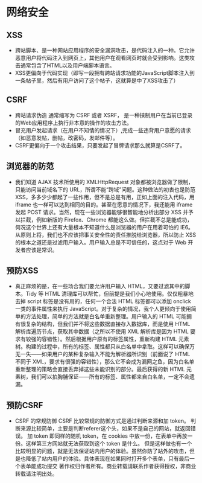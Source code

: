 # 网络安全

## XSS

* 跨站脚本、是一种网站应用程序的安全漏洞攻击，是代码注入的一种。它允许恶意用户将代码注入到网页上，其他用户在观看网页时就会受到影响。这类攻击通常包含了HTML以及用户端脚本语言。
* XSS更偏向于代码实现（即写一段拥有跨站请求功能的JavaScript脚本注入到一条帖子里，然后有用户访问了这个帖子，这就算是中了XSS攻击了）

## CSRF

* 跨站请求伪造 通常缩写为 CSRF 或者 XSRF， 是一种挟制用户在当前已登录的Web应用程序上执行非本意的操作的攻击方法。
* 冒充用户发起请求（在用户不知情的情况下）,完成一些违背用户意愿的请求（如恶意发帖，删帖，改密码，发邮件等）。
* CSRF更偏向于一个攻击结果，只要发起了冒牌请求那么就算是CSRF了。

## 浏览器的防范

* 我们知道 AJAX 技术所使用的 XMLHttpRequest 对象都被浏览器做了限制，只能访问当前域名下的 URL，所谓不能“跨域”问题。这种做法的初衷也是防范 XSS，多多少少都起了一些作用，但不是总是有用，正如上面的注入代码，用 iframe 也一样可以达到相同的目的。甚至在愿意的情况下，我还能用 iframe 发起 POST 请求。当然，现在一些浏览器能够很智能地分析出部分 XSS 并予以拦截，例如新版的 Firefox、Chrome 都能这么做。但拦截不总是能成功，何况这个世界上还有大量根本不知道什么是浏览器的用户在用着可怕的 IE6。从原则上将，我们也不应该把事关安全性的责任推脱给浏览器，所以防止 XSS 的根本之道还是过滤用户输入。用户输入总是不可信任的，这点对于 Web 开发者应该是常识。

## 预防XSS

* 真正麻烦的是，在一些场合我们要允许用户输入 HTML，又要过滤其中的脚本。Tidy 等 HTML 清理库可以帮忙，但前提是我们小心地使用。仅仅粗暴地去掉 script 标签是没有用的，任何一个合法 HTML 标签都可以添加 onclick 一类的事件属性来执行 JavaScript。对于复杂的情况，我个人更倾向于使用简单的方法处理，简单的方法就是白名单重新整理。用户输入的 HTML 可能拥有很复杂的结构，但我们并不将这些数据直接存入数据库，而是使用 HTML 解析库遍历节点，获取其中数据（之所以不使用 XML 解析库是因为 HTML 要求有较强的容错性）。然后根据用户原有的标签属性，重新构建 HTML 元素树。构建的过程中，所有的标签、属性都只从白名单中拿取。这样可以确保万无一失——如果用户的某种复杂输入不能为解析器所识别（前面说了 HTML 不同于 XML，要求有很强的容错性），那么它不会成为漏网之鱼，因为白名单重新整理的策略会直接丢弃掉这些未能识别的部分。最后获得的新 HTML 元素树，我们可以拍胸脯保证——所有的标签、属性都来自白名单，一定不会遗漏。

## 预防CSRF

* CSRF 的常规防御
CSRF 比较常规的防御方式是通过判断来源和加 token。
判断来源比较简单，主要是判断referer这个头，如果不是自己的网站，就返回错误。
加 token 即同样的随机 token，在 cookies 中放一份，在表单中再放一份。这样第三方网站就无法获取到这个 token 是什么。
但是这样做也有一个比较明显的问题，就是无法保证站内用户的体验。虽然你防了站外的攻击，但是也降低了站内用户的体验。具体表现在如果同时打开多个表单，只有最后一个表单能成功提交
著作权归作者所有。商业转载请联系作者获得授权，非商业转载请注明出处。